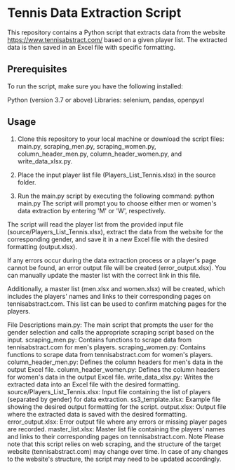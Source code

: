 # Tennis Data Extraction Script
This repository contains a Python script that extracts data from the website https://www.tennisabstract.com/ based on a given player list. The extracted data is then saved in an Excel file with specific formatting.

## Prerequisites
To run the script, make sure you have the following installed:

Python (version 3.7 or above)
Libraries: selenium, pandas, openpyxl


## Usage
1. Clone this repository to your local machine or download the script files: main.py, scraping_men.py, scraping_women.py, column_header_men.py, column_header_women.py, and write_data_xlsx.py.

2. Place the input player list file (Players_List_Tennis.xlsx) in the source folder.

3. Run the main.py script by executing the following command:
python main.py
The script will prompt you to choose either men or women's data extraction by entering 'M' or 'W', respectively.

The script will read the player list from the provided input file (source/Players_List_Tennis.xlsx), extract the data from the website for the corresponding gender, and save it in a new Excel file with the desired formatting (output.xlsx).

If any errors occur during the data extraction process or a player's page cannot be found, an error output file will be created (error_output.xlsx). You can manually update the master list with the correct link in this file.

Additionally, a master list (men.xlsx and women.xlsx) will be created, which includes the players' names and links to their corresponding pages on tennisabstract.com. This list can be used to confirm matching pages for the players.


File Descriptions
main.py: The main script that prompts the user for the gender selection and calls the appropriate scraping script based on the input.
scraping_men.py: Contains functions to scrape data from tennisabstract.com for men's players.
scraping_women.py: Contains functions to scrape data from tennisabstract.com for women's players.
column_header_men.py: Defines the column headers for men's data in the output Excel file.
column_header_women.py: Defines the column headers for women's data in the output Excel file.
write_data_xlsx.py: Writes the extracted data into an Excel file with the desired formatting.
source/Players_List_Tennis.xlsx: Input file containing the list of players (separated by gender) for data extraction.
ss3_template.xlsx: Example file showing the desired output formatting for the script.
output.xlsx: Output file where the extracted data is saved with the desired formatting.
error_output.xlsx: Error output file where any errors or missing player pages are recorded.
master_list.xlsx: Master list file containing the players' names and links to their corresponding pages on tennisabstract.com.
Note
Please note that this script relies on web scraping, and the structure of the target website (tennisabstract.com) may change over time. In case of any changes to the website's structure, the script may need to be updated accordingly.
